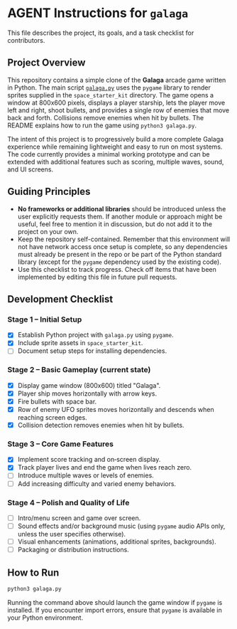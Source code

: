 # AGENT Instructions for `galaga`

This file describes the project, its goals, and a task checklist for contributors.

## Project Overview

This repository contains a simple clone of the **Galaga** arcade game written in
Python. The main script [`galaga.py`](galaga.py) uses the `pygame` library to
render sprites supplied in the `space_starter_kit` directory. The game opens a
window at 800x600 pixels, displays a player starship, lets the player move left
and right, shoot bullets, and provides a single row of enemies that move back
and forth. Collisions remove enemies when hit by bullets. The README explains
how to run the game using `python3 galaga.py`.

The intent of this project is to progressively build a more complete Galaga
experience while remaining lightweight and easy to run on most systems. The
code currently provides a minimal working prototype and can be extended with
additional features such as scoring, multiple waves, sound, and UI screens.

## Guiding Principles

* **No frameworks or additional libraries** should be introduced unless the
  user explicitly requests them. If another module or approach might be useful,
  feel free to mention it in discussion, but do not add it to the project on
your own.
* Keep the repository self-contained. Remember that this environment will not
  have network access once setup is complete, so any dependencies must already
  be present in the repo or be part of the Python standard library (except for
  the `pygame` dependency used by the existing code).
* Use this checklist to track progress. Check off items that have been
  implemented by editing this file in future pull requests.

## Development Checklist

### Stage 1 – Initial Setup

- [x] Establish Python project with `galaga.py` using `pygame`.
- [x] Include sprite assets in `space_starter_kit`.
- [ ] Document setup steps for installing dependencies.

### Stage 2 – Basic Gameplay (current state)

- [x] Display game window (800x600) titled "Galaga".
- [x] Player ship moves horizontally with arrow keys.
- [x] Fire bullets with space bar.
- [x] Row of enemy UFO sprites moves horizontally and descends when reaching
      screen edges.
- [x] Collision detection removes enemies when hit by bullets.

### Stage 3 – Core Game Features

- [x] Implement score tracking and on‑screen display.
- [x] Track player lives and end the game when lives reach zero.
- [ ] Introduce multiple waves or levels of enemies.
- [ ] Add increasing difficulty and varied enemy behaviors.

### Stage 4 – Polish and Quality of Life

- [ ] Intro/menu screen and game over screen.
- [ ] Sound effects and/or background music (using `pygame` audio APIs only,
      unless the user specifies otherwise).
- [ ] Visual enhancements (animations, additional sprites, backgrounds).
- [ ] Packaging or distribution instructions.

## How to Run

```bash
python3 galaga.py
```

Running the command above should launch the game window if `pygame` is
installed. If you encounter import errors, ensure that `pygame` is available in
your Python environment.


